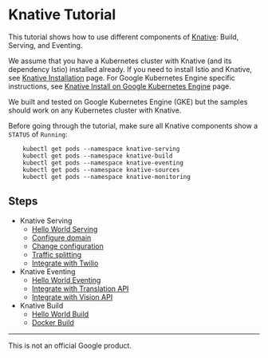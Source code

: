 # Knative Tutorial

This tutorial shows how to use different components of [Knative](https://github.com/knative/docs): Build, Serving, and Eventing. 

We assume that you have a Kubernetes cluster with Knative (and its dependency Istio) installed already. If you need to install Istio and Knative, see [Knative Installation](https://github.com/knative/docs/blob/master/install/README.md) page. For Google Kubernetes Engine specific instructions, see [Knative Install on Google Kubernetes Engine](https://github.com/knative/docs/blob/master/install/Knative-with-GKE.md) page. 

We built and tested on Google Kubernetes Engine (GKE) but the samples should work on any Kubernetes cluster with Knative.   

Before going through the tutorial, make sure all Knative components show a `STATUS` of `Running`:

```
    kubectl get pods --namespace knative-serving
    kubectl get pods --namespace knative-build
    kubectl get pods --namespace knative-eventing
    kubectl get pods --namespace knative-sources
    kubectl get pods --namespace knative-monitoring
```

## Steps

* Knative Serving
   * [Hello World Serving](docs/01-helloworldserving.md)
   * [Configure domain](docs/02-configuredomain.md)
   * [Change configuration](docs/03-changeconfig.md)
   * [Traffic splitting](docs/04-trafficsplitting.md)
   * [Integrate with Twilio](docs/05-twiliointegration.md)
* Knative Eventing 
   * [Hello World Eventing](docs/06-helloworldeventing.md)
   * [Integrate with Translation API](docs/07-translationeventing.md)
   * [Integrate with Vision API](docs/08-visioneventing.md)
* Knative Build
   * [Hello World Build](docs/09-helloworldbuild.md)
   * [Docker Build](doc/10-dockerbuild.md)
-------

This is not an official Google product.